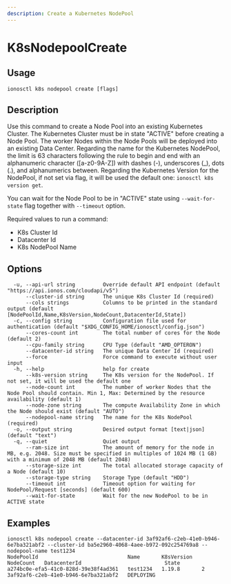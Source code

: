 ```yaml
---
description: Create a Kubernetes NodePool
---
```


# K8sNodepoolCreate

## Usage

```text
ionosctl k8s nodepool create [flags]
```

## Description

Use this command to create a Node Pool into an existing Kubernetes Cluster. The Kubernetes Cluster must be in state "ACTIVE" before creating a Node Pool. The worker Nodes within the Node Pools will be deployed into an existing Data Center. Regarding the name for the Kubernetes NodePool, the limit is 63 characters following the rule to begin and end with an alphanumeric character ([a-z0-9A-Z]) with dashes (-), underscores (_), dots (.), and alphanumerics between. Regarding the Kubernetes Version for the NodePool, if not set via flag, it will be used the default one: `ionosctl k8s version get`.

You can wait for the Node Pool to be in "ACTIVE" state using `--wait-for-state` flag together with `--timeout` option.

Required values to run a command:

* K8s Cluster Id
* Datacenter Id
* K8s NodePool Name

## Options

```text
  -u, --api-url string         Override default API endpoint (default "https://api.ionos.com/cloudapi/v5")
      --cluster-id string      The unique K8s Cluster Id (required)
      --cols strings           Columns to be printed in the standard output (default [NodePoolId,Name,K8sVersion,NodeCount,DatacenterId,State])
  -c, --config string          Configuration file used for authentication (default "$XDG_CONFIG_HOME/ionosctl/config.json")
      --cores-count int        The total number of cores for the Node (default 2)
      --cpu-family string      CPU Type (default "AMD_OPTERON")
      --datacenter-id string   The unique Data Center Id (required)
      --force                  Force command to execute without user input
  -h, --help                   help for create
      --k8s-version string     The K8s version for the NodePool. If not set, it will be used the default one
      --node-count int         The number of worker Nodes that the Node Pool should contain. Min 1, Max: Determined by the resource availability (default 1)
      --node-zone string       The compute Availability Zone in which the Node should exist (default "AUTO")
      --nodepool-name string   The name for the K8s NodePool (required)
  -o, --output string          Desired output format [text|json] (default "text")
  -q, --quiet                  Quiet output
      --ram-size int           The amount of memory for the node in MB, e.g. 2048. Size must be specified in multiples of 1024 MB (1 GB) with a minimum of 2048 MB (default 2048)
      --storage-size int       The total allocated storage capacity of a Node (default 10)
      --storage-type string    Storage Type (default "HDD")
      --timeout int            Timeout option for waiting for NodePool/Request [seconds] (default 600)
      --wait-for-state         Wait for the new NodePool to be in ACTIVE state
```

## Examples

```text
ionosctl k8s nodepool create --datacenter-id 3af92af6-c2eb-41e0-b946-6e7ba321abf2 --cluster-id ba5e2960-4068-4aee-b972-092c254769a8 --nodepool-name test1234
NodePoolId                             Name       K8sVersion   NodeCount   DatacenterId                           State
a274bc0e-efa5-41c0-828d-39e38f4ad361   test1234   1.19.8       2           3af92af6-c2eb-41e0-b946-6e7ba321abf2   DEPLOYING
```

